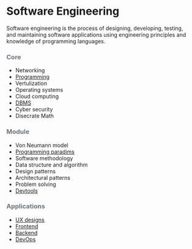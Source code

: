 # Software Engineering

Software engineering is the process of designing, developing, testing, </br>
and maintaining software applications using engineering principles and </br>
knowledge of programming languages.</br>

### <span style="color:#6c757d;">Core </span>
- Networking
- [Programming](module/programming.md)
- Vertulization
- Operating systems
- Cloud computing
- [DBMS](module/dbms.md)
- Cyber security
- Disecrate Math


### <span style="color:#6c757d;">Module</span>
- Von Neumann model
- [Programming paradims](section/paradim.md)
- Software methodology
- Data structure and algorithm
- Design patterns
- Architectural patterns
- Problem  solving
- [Devtools](section/devtools.md)


### <span style="color:#6c757d;">Applications</span>
-  [UX designs](apps/ux.md)</br>
-  [Frontend](apps/frontend.md)</br>
-  [Backend](apps/backend.md)</br>
-  [DevOps](apps/devops.md)</br>
















